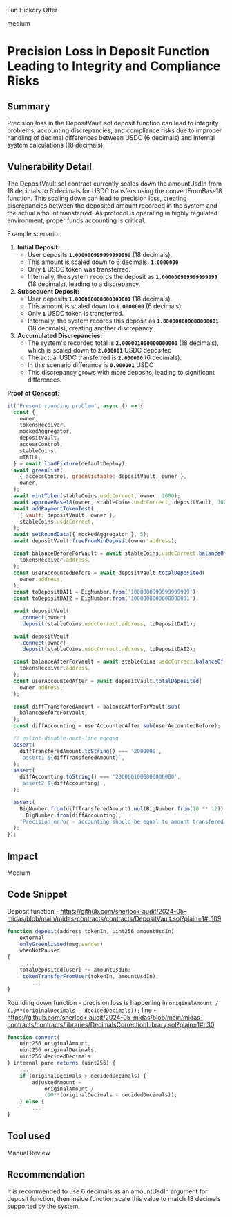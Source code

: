 Fun Hickory Otter

medium

# Precision Loss in Deposit Function Leading to Integrity and Compliance Risks

## Summary

Precision loss in the DepositVault.sol deposit function can lead to integrity problems, accounting discrepancies, and compliance risks due to improper handling of decimal differences between USDC (6 decimals) and internal system calculations (18 decimals).

## Vulnerability Detail

The DepositVault.sol contract currently scales down the amountUsdIn from 18 decimals to 6 decimals for USDC transfers using the convertFromBase18 function. This scaling down can lead to precision loss, creating discrepancies between the deposited amount recorded in the system and the actual amount transferred. As protocol is operating in highly regulated environment, proper funds accounting is critical.

Example scenario:
1. **Initial Deposit:**
    - User deposits **`1.000000999999999999`** (18 decimals).
    - This amount is scaled down to 6 decimals: **`1.0000000`**
    - Only **`1`** USDC token was transferred.
    - Internally, the system records the deposit as **`1.000000999999999999`** (18 decimals), leading to a discrepancy.
2. **Subsequent Deposit:**
    - User deposits **`1.000000000000000001`** (18 decimals).
    - This amount is scaled down to **`1.0000000`** (6 decimals).
    - Only **`1`** USDC token is transferred.
    - Internally, the system records this deposit as **`1.000000000000000001`** (18 decimals), creating another discrepancy.
3. **Accumulated Discrepancies:**
    - The system's recorded total is **`2.000001000000000000`** (18 decimals), which is scaled down to **`2.000001`** USDC deposited
    - The actual USDC transferred is **`2.000000`** (6 decimals).
    - In this scenario differance is **`0.000001`** USDC
    - This discrepancy grows with more deposits, leading to significant differences.

**Proof of Concept**:
```jsx
it('Present rounding problem', async () => {
  const {
    owner,
    tokensReceiver,
    mockedAggregator,
    depositVault,
    accessControl,
    stableCoins,
    mTBILL,
  } = await loadFixture(defaultDeploy);
  await greenList(
    { accessControl, greenlistable: depositVault, owner },
    owner,
  );
  await mintToken(stableCoins.usdcCorrect, owner, 1000);
  await approveBase18(owner, stableCoins.usdcCorrect, depositVault, 1000);
  await addPaymentTokenTest(
    { vault: depositVault, owner },
    stableCoins.usdcCorrect,
  );
  await setRoundData({ mockedAggregator }, 5);
  await depositVault.freeFromMinDeposit(owner.address);

  const balanceBeforeForVault = await stableCoins.usdcCorrect.balanceOf(
    tokensReceiver.address,
  );
  const userAccountedBefore = await depositVault.totalDeposited(
    owner.address,
  );
  const toDepositDAI1 = BigNumber.from('1000000999999999999');
  const toDepositDAI2 = BigNumber.from('1000000000000000001');

  await depositVault
    .connect(owner)
    .deposit(stableCoins.usdcCorrect.address, toDepositDAI1);

  await depositVault
    .connect(owner)
    .deposit(stableCoins.usdcCorrect.address, toDepositDAI2);

  const balanceAfterForVault = await stableCoins.usdcCorrect.balanceOf(
    tokensReceiver.address,
  );
  const userAccountedAfter = await depositVault.totalDeposited(
    owner.address,
  );

  const diffTransferedAmount = balanceAfterForVault.sub(
    balanceBeforeForVault,
  );
  const diffAccounting = userAccountedAfter.sub(userAccountedBefore);

  // eslint-disable-next-line eqeqeq
  assert(
    diffTransferedAmount.toString() === '2000000',
    `assert1 ${diffTransferedAmount}`,
  );
  assert(
    diffAccounting.toString() === '2000001000000000000',
    `assert2 ${diffAccounting}`,
  );

  assert(
    BigNumber.from(diffTransferedAmount).mul(BigNumber.from(10 ** 12)) ===
      BigNumber.from(diffAccounting),
    'Precision error - accounting should be equal to amount transfered',
  );
});
```

## Impact

Medium

## Code Snippet

Deposit function - https://github.com/sherlock-audit/2024-05-midas/blob/main/midas-contracts/contracts/DepositVault.sol?plain=1#L109

```jsx
function deposit(address tokenIn, uint256 amountUsdIn)
    external
    onlyGreenlisted(msg.sender)
    whenNotPaused
{
	  ...
    totalDeposited[user] += amountUsdIn;
    _tokenTransferFromUser(tokenIn, amountUsdIn);
		...
}

```

Rounding down function - precision loss is happening in `originalAmount / (10**(originalDecimals - decidedDecimals));` line - https://github.com/sherlock-audit/2024-05-midas/blob/main/midas-contracts/contracts/libraries/DecimalsCorrectionLibrary.sol?plain=1#L30

```jsx
function convert(
    uint256 originalAmount,
    uint256 originalDecimals,
    uint256 decidedDecimals
) internal pure returns (uint256) {
    ...
    if (originalDecimals > decidedDecimals) {
        adjustedAmount =
            originalAmount /
            (10**(originalDecimals - decidedDecimals));
    } else {
		...
}
```

## Tool used

Manual Review

## Recommendation
It is recommended to use 6 decimals as an amountUsdIn argument for deposit function, then inside function scale this value to match 18 decimals supported by the system.